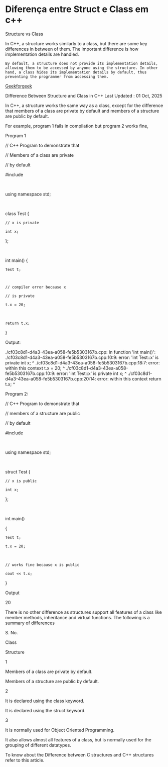 # Diferença entre Struct e Class em c++

Structure vs Class

In C++, a structure works similarly to a class, but there are some key differences in between of them. The important difference is how implementation details are handled.

    By default, a structure does not provide its implementation details, allowing them to be accessed by anyone using the structure. In other hand, a class hides its implementation details by default, thus preventing the programmer from accessing them.

[Geekforgeek](https://www.geeksforgeeks.org/cpp/structure-vs-class-in-cpp)


Difference Between Structure and Class in C++
Last Updated : 01 Oct, 2025

In C++, a structure works the same way as a class, except for the difference that members of a class are private by default and members of a structure are public by default. 

For example, program 1 fails in compilation but program 2 works fine, 

Program 1

// C++ Program to demonstrate that

// Members of a class are private

// by default

#include <iostream>

​

using namespace std;

​

class Test {

    // x is private

    int x;

};

​

int main() {

    Test t;

  

    // compiler error because x

    // is private

    t.x = 20;

​

    return t.x;

}


 Output:

./cf03c8d1-d4a3-43ea-a058-fe5b5303167b.cpp: In function 'int main()':
./cf03c8d1-d4a3-43ea-a058-fe5b5303167b.cpp:10:9: error: 'int Test::x' is private
     int x;
         ^
./cf03c8d1-d4a3-43ea-a058-fe5b5303167b.cpp:18:7: error: within this context
     t.x = 20;
       ^
./cf03c8d1-d4a3-43ea-a058-fe5b5303167b.cpp:10:9: error: 'int Test::x' is private
     int x;
         ^
./cf03c8d1-d4a3-43ea-a058-fe5b5303167b.cpp:20:14: error: within this context
     return t.x;
              ^

Program 2:

// C++ Program to demonstrate that

// members of a structure are public

// by default

#include <iostream>

​

using namespace std;

​

struct Test {

    // x is public

    int x;

};

​

int main()

{

    Test t;

    t.x = 20;

​

    // works fine because x is public

    cout << t.x;

}


Output

20

There is no other difference as structures support all features of a class like member methods, inheritance and virtual functions. The following is a summary of differences

S. No.
	

Class
	

Structure

1
	

Members of a class are private by default.
	

Members of a structure are public by default.

2
	

It is declared using the class keyword.
	

It is declared using the struct keyword.

3
	

It is normally used for Object Oriented Programming.
	

It also allows almost all features of a class, but is normally used for the grouping of different datatypes.

To know about the Difference between C structures and C++ structures refer to this article.

